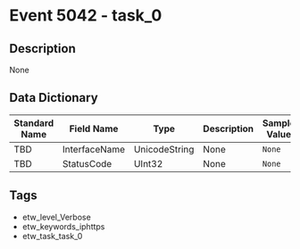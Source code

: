 # Event 5042 - task_0

## Description
None

## Data Dictionary
|Standard Name|Field Name|Type|Description|Sample Value|
|---|---|---|---|---|
|TBD|InterfaceName|UnicodeString|None|`None`|
|TBD|StatusCode|UInt32|None|`None`|

## Tags
* etw_level_Verbose
* etw_keywords_iphttps
* etw_task_task_0